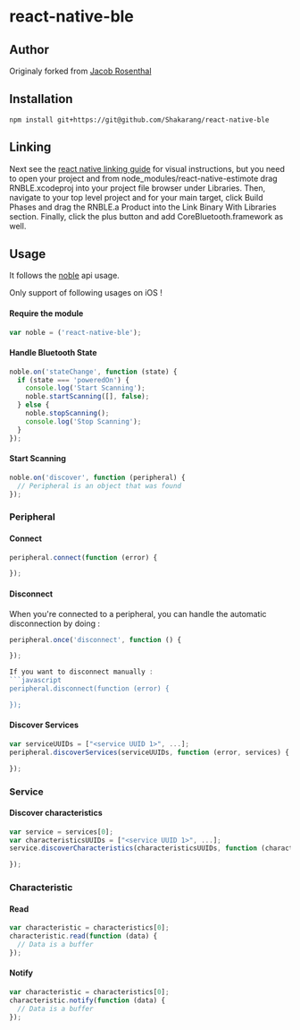 <!--
@Author: Maxime JUNGER <junger_m>
@Date:   12-04-2016
@Email:  maximejunger@gmail.com
@Last modified by:   junger_m
@Last modified time: 12-04-2016
-->

# react-native-ble

## Author
Originaly forked from [Jacob Rosenthal](https://github.com/jacobrosenthal/react-native-ble)

## Installation

```
npm install git+https://git@github.com/Shakarang/react-native-ble
```
## Linking

Next see the [react native linking guide](https://facebook.github.io/react-native/docs/linking-libraries.html) for visual instructions, but you need to open your project and from node_modules/react-native-estimote drag RNBLE.xcodeproj into your project file browser under Libraries. Then, navigate to your top level project and for your main target, click Build Phases and drag the RNBLE.a Product into the Link Binary With Libraries section. Finally, click the plus button and add CoreBluetooth.framework as well.

## Usage

It follows the [noble](https://github.com/sandeepmistry/noble/) api usage.

Only support of following usages on iOS !

#### Require the module

```javascript
var noble = ('react-native-ble');
```

#### Handle Bluetooth State

```javascript
noble.on('stateChange', function (state) {
  if (state === 'poweredOn') {
    console.log('Start Scanning');
    noble.startScanning([], false);
  } else {
    noble.stopScanning();
    console.log('Stop Scanning');
  }
});
```

#### Start Scanning

```javascript
noble.on('discover', function (peripheral) {
  // Peripheral is an object that was found
});

```

### Peripheral

#### Connect
```javascript
peripheral.connect(function (error) {

});
```

#### Disconnect

When you're connected to a peripheral, you can handle the automatic disconnection by doing :
```javascript
peripheral.once('disconnect', function () {

});

If you want to disconnect manually :
```javascript
peripheral.disconnect(function (error) {

});
```

#### Discover Services
```javascript
var serviceUUIDs = ["<service UUID 1>", ...];
peripheral.discoverServices(serviceUUIDs, function (error, services) {

});
```

### Service
#### Discover characteristics
```javascript
var service = services[0];
var characteristicsUUIDs = ["<service UUID 1>", ...];
service.discoverCharacteristics(characteristicsUUIDs, function (characteristics) {

});
```
### Characteristic

#### Read
```javascript
var characteristic = characteristics[0];
characteristic.read(function (data) {
  // Data is a buffer
});
```

#### Notify
```javascript
var characteristic = characteristics[0];
characteristic.notify(function (data) {
  // Data is a buffer
});
```
